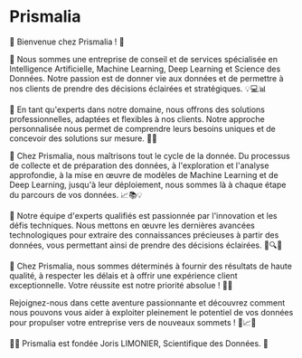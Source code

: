 # Prismalia

🔬 Bienvenue chez Prismalia ! 🔬

🚀 Nous sommes une entreprise de conseil et de services spécialisée en Intelligence Artificielle, Machine Learning, Deep Learning et Science des Données. Notre passion est de donner vie aux données et de permettre à nos clients de prendre des décisions éclairées et stratégiques. 💡💻📊

💼 En tant qu'experts dans notre domaine, nous offrons des solutions professionnelles, adaptées et flexibles à nos clients. Notre approche personnalisée nous permet de comprendre leurs besoins uniques et de concevoir des solutions sur mesure. 🤝✨

🔄 Chez Prismalia, nous maîtrisons tout le cycle de la donnée. Du processus de collecte et de préparation des données, à l'exploration et l'analyse approfondie, à la mise en œuvre de modèles de Machine Learning et de Deep Learning, jusqu'à leur déploiement, nous sommes là à chaque étape du parcours de vos données. 📈📚💡

🔧 Notre équipe d'experts qualifiés est passionnée par l'innovation et les défis techniques. Nous mettons en œuvre les dernières avancées technologiques pour extraire des connaissances précieuses à partir des données, vous permettant ainsi de prendre des décisions éclairées. 💪🔍💡

🌟 Chez Prismalia, nous sommes déterminés à fournir des résultats de haute qualité, à respecter les délais et à offrir une expérience client exceptionnelle. Votre réussite est notre priorité absolue ! 💯✨

Rejoignez-nous dans cette aventure passionnante et découvrez comment nous pouvons vous aider à exploiter pleinement le potentiel de vos données pour propulser votre entreprise vers de nouveaux sommets ! 🚀📈💼

👨‍💻 Prismalia est fondée Joris LIMONIER, Scientifique des Données. 🤝
